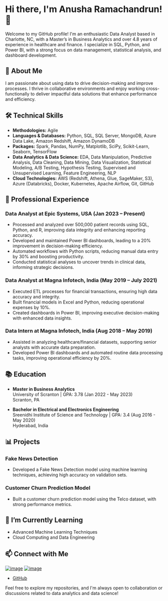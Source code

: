 # Hi there, I'm Anusha Ramachandrun! 👋

Welcome to my GitHub profile! I'm an enthusiastic Data Analyst based in Charlotte, NC, with a Master’s in Business Analytics and over 4.8 years of experience in healthcare and finance. I specialize in SQL, Python, and Power BI, with a strong focus on data management, statistical analysis, and dashboard development.

## 🚀 About Me
I am passionate about using data to drive decision-making and improve processes. I thrive in collaborative environments and enjoy working cross-functionally to deliver impactful data solutions that enhance performance and efficiency.

## 🛠️ Technical Skills
- **Methodologies:** Agile
- **Languages & Databases:** Python, SQL, SQL Server, MongoDB, Azure Data Lake, Amazon Redshift, Amazon DynamoDB
- **Packages:** Spark, Pandas, NumPy, Matplotlib, SciPy, Scikit-Learn, Seaborn, TensorFlow
- **Data Analytics & Data Science:** EDA, Data Manipulation, Predictive Analysis, Data Cleaning, Data Mining, Data Visualization, Statistical Modeling, A/B Testing, Hypothesis Testing, Supervised and Unsupervised Learning, Feature Engineering, NLP
- **Cloud Technologies:** AWS (Redshift, Athena, Glue, SageMaker, S3), Azure (Databricks), Docker, Kubernetes, Apache Airflow, Git, GitHub

## 💼 Professional Experience
### Data Analyst at Epic Systems, USA (Jan 2023 – Present)
- Processed and analyzed over 500,000 patient records using SQL, Python, and R, improving data integrity and enhancing reporting accuracy.
- Developed and maintained Power BI dashboards, leading to a 20% improvement in decision-making efficiency.
- Automated workflows with Python scripts, reducing manual data entry by 30% and boosting productivity.
- Conducted statistical analyses to uncover trends in clinical data, informing strategic decisions.

### Data Analyst at Magna Infotech, India (May 2019 – July 2021)
- Executed ETL processes for financial transactions, ensuring high data accuracy and integrity.
- Built financial models in Excel and Python, reducing operational expenses by 10%.
- Created dashboards in Power BI, improving executive decision-making with enhanced data insights.

### Data Intern at Magna Infotech, India (Aug 2018 – May 2019)
- Assisted in analyzing healthcare/financial datasets, supporting senior analysts with accurate data preparation.
- Developed Power BI dashboards and automated routine data processing tasks, improving operational efficiency by 20%.

## 📚 Education
- **Master in Business Analytics**  
  University of Scranton | GPA: 3.78 (Jan 2022 - May 2023)  
  Scranton, PA

- **Bachelor in Electrical and Electronics Engineering**  
  Sreenidhi Institute of Science and Technology | GPA: 3.4 (Aug 2016 - May 2020)  
  Hyderabad, India

## 📊 Projects
### Fake News Detection
- Developed a Fake News Detection model using machine learning techniques, achieving high accuracy on validation sets.

### Customer Churn Prediction Model
- Built a customer churn prediction model using the Telco dataset, with strong performance metrics.

## 🌱 I’m Currently Learning
- Advanced Machine Learning Techniques
- Cloud Computing and Data Engineering

## 📫 Connect with Me
[![image](https://github.com/user-attachments/assets/d1fff15a-d3e5-47ad-9207-e6673ee10712)](mailto:anusha.r@aogjob.com)
[![image](https://github.com/user-attachments/assets/7755e845-7068-4fb3-b8f4-fce91a4da475)](https://www.linkedin.com/in/anusha-ramachandruni/)


- [GitHub](https://github.com/AnushaRamachandruni)

Feel free to explore my repositories, and I'm always open to collaboration or discussions related to data analytics and data science!
